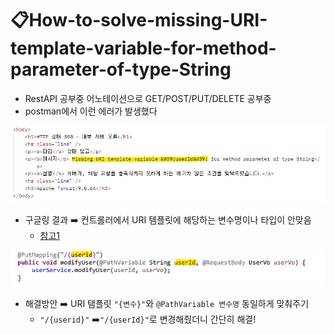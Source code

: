 # 📋How-to-solve-missing-URI-template-variable-for-method-parameter-of-type-String

* RestAPI 공부중 어노테이션으로  GET/POST/PUT/DELETE 공부중
* postman에서 이런 에러가 발생했다

![image-20220711202224995](How-to-solve-missing-URI-template-variable-for-method-parameter-of-type-String.assets/image-20220711202224995.png)

* 구글링 결과 ➡️ 컨트롤러에서 URI 템플릿에 해당하는 변수명이나 타입이 안맞음
  * [참고1](https://eugene-kim.tistory.com/98)

![image-20220711202600123](How-to-solve-missing-URI-template-variable-for-method-parameter-of-type-String.assets/image-20220711202600123.png)

* 해결방안 ➡️ URI 탬플릿 `"{변수}"`와 `@PathVariable 변수명` 동일하게 맞춰주기
  * `"/{userid}"` ➡️`"/{userId}"`로 변경해줬더니 간단히 해결!

